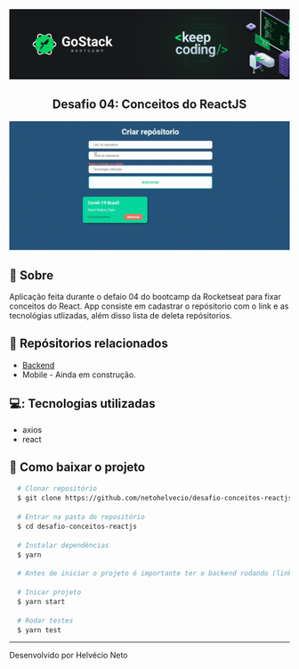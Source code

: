 <div align="center">
  <img src="./public/gostack.png">

  ## Desafio 04: Conceitos do ReactJS
</div>


<div align="center">
  <img src="./public/demo.gif">
</div>

## 🔖 Sobre

Aplicação feita durante o defaio 04 do bootcamp da Rocketseat para fixar conceitos do React. App consiste em cadastrar o repósitorio com o link e as tecnológias utlizadas, além disso lista de deleta repósitorios.

## 📁 Repósitorios relacionados
- [Backend](https://github.com/netohelvecio/desafio-conceitos-nodejs)
- Mobile - Ainda em construção.

## 💻: Tecnologias utilizadas

- axios
- react

## 📂 Como baixar o projeto

```bash
  # Clonar repositório
  $ git clone https://github.com/netohelvecio/desafio-conceitos-reactjs

  # Entrar na pasta do repositório
  $ cd desafio-conceitos-reactjs

  # Instalar dependências
  $ yarn

  # Antes de iniciar o projeto é importante ter o backend rodando (link do repósitorio acima).

  # Inicar projeto
  $ yarn start

  # Rodar testes
  $ yarn test
```

---

Desenvolvido por Helvécio Neto
